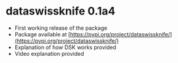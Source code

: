 # dataswissknife 0.1a4

* First working release of the package
* Package available at [https://pypi.org/project/dataswissknife/](https://pypi.org/project/dataswissknife/)
* Explanation of how DSK works provided
* Video explanation provided
